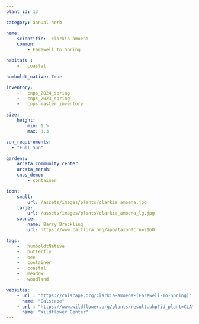 ```yaml
---
plant_id: 13

category: annual herb

name: 
    scientific:  clarkia amoena
    common: 
        - Farewell to Spring

habitats : 
    -   coastal

humboldt_native: True

inventory: 
    -   cnps_2024_spring
    -   cnps_2023_spring
    -   cnps_master_inventory

size:
    height: 
        min: 1.5
        max: 3.3

sun_requirements:
  - "Full Sun"

gardens:
    arcata_community_center:
    arcata_marsh:
    cnps_demo:
        - container

icon: 
    small: 
        url: /assets/images/plants/clarkia_amoena.jpg
    large: 
        url: /assets/images/plants/clarkia_amoena_lg.jpg
    source: 
        name: Barry Breckling 
        url: https://www.calflora.org/app/taxon?crn=2160 

tags:  
    -   humboldtNative
    -   butterfly
    -   bee
    -   container
    -   coastal
    -   meadow
    -   woodland

websites:
    - url : "https://calscape.org/Clarkia-amoena-(Farewell-To-Spring)"
      name: "Calscape"
    - url : "https://www.wildflower.org/plants/result.php?id_plant=CLAM"
      name: "Wildflower Center"
---
```



